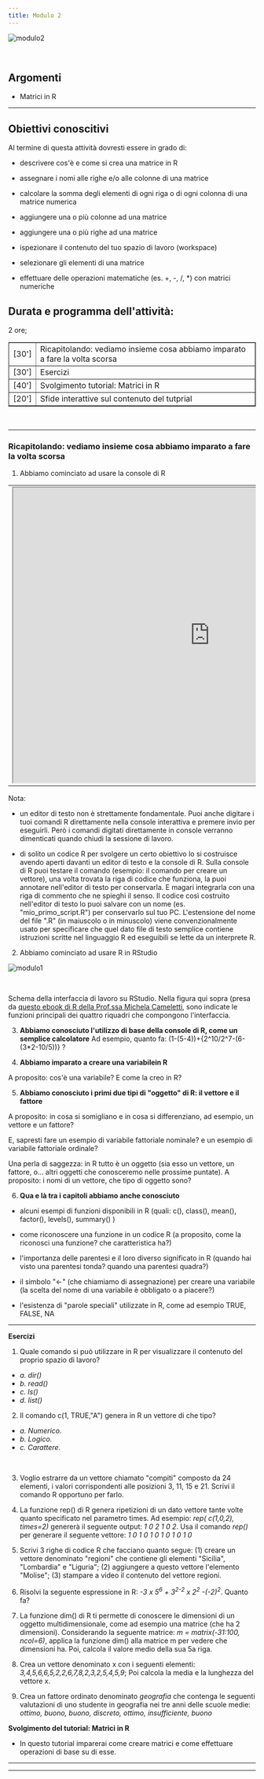 ```yaml
---
title: Modulo 2
---
```


![modulo2](images/modulo2/modulo2.jpg)

<br>

## Argomenti

- Matrici in R

<hr>

## Obiettivi conoscitivi

Al termine di questa attività dovresti essere in grado di:

- descrivere cos'è e come si crea una matrice in R

- assegnare i nomi alle righe e/o alle colonne di una matrice

- calcolare la somma degli elementi di ogni riga o di ogni colonna di una matrice numerica

- aggiungere una o più colonne ad una matrice

- aggiungere una o più righe ad una matrice

- ispezionare il contenuto del tuo spazio di lavoro (workspace)

- selezionare gli elementi di una matrice

- effettuare delle operazioni matematiche (es. +, -, /, \*) con matrici numeriche


## Durata e programma dell'attività:

2 ore;

<table border="1" width="700">
	<tr>
		<td>[30']</td>
		<td>Ricapitolando: vediamo insieme cosa abbiamo imparato a fare la volta scorsa</td>
        </tr>
	<tr>
		<td>[30']</td>
		<td>Esercizi</td>
	</tr>
	<tr>
		<td>[40']</td>
		<td>Svolgimento tutorial: Matrici in R</td>		
	</tr>
	<tr>
		<td>[20']</td>
		<td>Sfide interattive sul contenuto del tutprial</td>		
	</tr>
</table>


<br>

<hr>


### Ricapitolando: vediamo insieme cosa abbiamo imparato a fare la volta scorsa

1. Abbiamo cominciato ad usare la console di R


<table>
	<tr>
		<td><iframe src="https://rdrr.io/snippets/embed/" width="800" height="600"></iframe></td>
		<td>Emulatore della console di R disponibile gratuitamente online al link: <a href="https://rdrr.io/snippets/"><(https://rdrr.io/snippets/)</a></td>
	</tr>
</table>

Nota: 

- un editor di testo non è strettamente fondamentale. Puoi anche digitare i tuoi comandi R direttamente nella console interattiva e premere invio per eseguirli. Però i comandi digitati direttamente in console verranno dimenticati quando chiudi la sessione di lavoro.

- di solito un codice R per svolgere un certo obiettivo lo si costruisce avendo aperti davanti un editor di testo e la console di R. Sulla console di R puoi testare il comando (esempio: il comando per creare un vettore), una volta trovata la riga di codice che funziona, la puoi annotare nell'editor di testo per conservarla. E magari integrarla con una riga di commento che ne spieghi il senso. Il codice così costruito nell'editor di testo lo puoi salvare con un nome (es. "mio_primo_script.R") per conservarlo sul tuo PC. L'estensione del nome del file ".R" (in maiuscolo o in minuscolo) viene convenzionalmente usato per specificare che quel dato file di testo semplice contiene istruzioni scritte nel linguaggio R ed eseguibili se lette da un interprete R.


2. Abbiamo cominciato ad usare R in RStudio

![modulo1](images/modulo2/1_rstudiopanels.jpg)

<br>

Schema della interfaccia di lavoro su RStudio. Nella figura qui sopra (presa da [questo ebook di R della Prof.ssa Michela Cameletti](https://bookdown.org/michela_cameletti/sapf2021_rlab_appunti/intro.html), sono indicate le funzioni principali dei quattro riquadri che compongono l'interfaccia.




3. **Abbiamo conosciuto l'utilizzo di base della console di R, come un semplice calcolatore**
Ad esempio, quanto fa: (1-(5-4))+\{2^10/2^7-(6-(3\*2-10\/5))\}  ?

4. **Abbiamo imparato a creare una variabilein R**

A proposito: cos'è una variabile? E come la creo in R?

5. **Abbiamo conosciuto i primi due tipi di "oggetto" di R: il vettore e il fattore**

A proposito: in cosa si somigliano e in cosa si differenziano, ad esempio, un vettore e un fattore?

E, sapresti fare un esempio di variabile fattoriale nominale? e un esempio di variabile fattoriale ordinale?

Una perla di saggezza: in R tutto è un oggetto (sia esso un vettore, un fattore, o... altri oggetti che conosceremo nelle prossime puntate). A proposito: i nomi di un vettore, che tipo di oggetto sono?

6. **Qua e là tra i capitoli abbiamo anche conosciuto**

- alcuni esempi di funzioni disponibili in R (quali: c(), class(), mean(), factor(), levels(), summary() )

- come riconoscere una funzione in un codice R (a proposito, come la riconosci una funzione? che caratteristica ha?)

- l'importanza delle parentesi e il loro diverso significato in R (quando hai visto una parentesi tonda? quando una parentesi quadra?)

- il simbolo "<-" (che chiamiamo di assegnazione) per creare una variabile (la scelta del nome di una variabile è obbligato o a piacere?)

- l'esistenza di "parole speciali" utilizzate in R, come ad esempio TRUE, FALSE, NA

<hr>



**Esercizi**
<br>

1. Quale comando si può utilizzare in R per visualizzare il contenuto del proprio spazio di lavoro?

- *a. dir()*
- *b. read()*
- *c. ls()*
- *d. list()*


2. Il comando  c(1, TRUE,"A") genera in R un vettore di che tipo?

- *a. Numerico.*
- *b. Logico.* 
- *c. Carattere.*

<br>

3. Voglio estrarre da un vettore chiamato "compiti" composto da 24 elementi, i valori corrispondenti alle posizioni 3, 11, 15 e 21. Scrivi il comando R opportuno per farlo.

4. La funzione rep() di R genera ripetizioni di un dato vettore tante volte quanto specificato nel parametro times. Ad esempio: *rep( c(1,0,2), times=2)* genererà il seguente output:  *1 0 2 1 0 2*. Usa il comando *rep()* per generare il seguente vettore: *1 0 1 0 1 0 1 0 1 0 1 0*

5. Scrivi 3 righe di codice R che facciano quanto segue: (1) creare un vettore denominato "regioni" che contiene gli elementi "Sicilia", "Lombardia" e "Liguria"; (2) aggiungere a questo vettore l'elemento "Molise"; (3) stampare a video il contenuto del vettore regioni. 

6. Risolvi la seguente espressione in R: *-3 x 5<sup>6</sup> + 3<sup>2-2</sup> x 2<sup>2</sup> -(-2)<sup>2</sup>*. Quanto fa?

7. La funzione dim() di R ti permette di conoscere le dimensioni di un oggetto multidimensionale, come ad esempio una matrice (che ha 2 dimensioni). Considerando la seguente matrice: *m = matrix(-31:100, ncol=6)*, applica la funzione dim() alla matrice m per vedere che dimensioni ha. Poi, calcola il valore medio della sua 5a riga.

8. Crea un vettore denominato x con i seguenti elementi: *3,4,5,6,6,5,2,2,6,7,8,2,3,2,5,4,5,9*; Poi calcola la media e la lunghezza del vettore x.

9. Crea un fattore ordinato denominato *geografia* che contenga le seguenti valutazioni di uno studente in geografia nei tre anni delle scuole medie: *ottimo, buono, buono, discreto, ottimo, insufficiente, buono*



**Svolgimento del tutorial: Matrici in R**


- In questo tutorial imparerai come creare matrici e come effettuare operazioni di base su di esse. 

<hr>


<hr>

